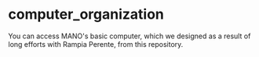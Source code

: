 # computer_organization
You can access MANO's basic computer, which we designed as a result of long efforts with Rampia Perente, from this repository.

